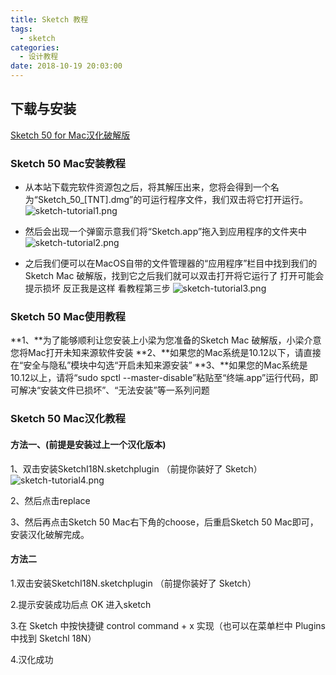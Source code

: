 ```yaml
---
title: Sketch 教程
tags:
  - sketch
categories:
  - 设计教程
date: 2018-10-19 20:03:00
---
```


## 下载与安装
[Sketch 50 for Mac汉化破解版](http://www.3322.cc/soft/38346.html)

### Sketch 50 Mac安装教程
* 从本站下载完软件资源包之后，将其解压出来，您将会得到一个名为“Sketch_50_[TNT].dmg”的可运行程序文件，我们双击将它打开运行。
![sketch-tutorial1.png](/images/sketch-tutorial/img1.png)

* 然后会出现一个弹窗示意我们将“Sketch.app”拖入到应用程序的文件夹中
![sketch-tutorial2.png](/images/sketch-tutorial/img2.png)

* 之后我们便可以在MacOS自带的文件管理器的“应用程序”栏目中找到我们的Sketch Mac 破解版，找到它之后我们就可以双击打开将它运行了  打开可能会提示损坏 反正我是这样 看教程第三步
![sketch-tutorial3.png](/images/sketch-tutorial/img3.png)

### Sketch 50 Mac使用教程
**1、**为了能够顺利让您安装上小梁为您准备的Sketch  Mac 破解版，小梁介意您将Mac打开未知来源软件安装
**2、**如果您的Mac系统是10.12以下，请直接在“安全与隐私”模块中勾选“开启未知来源安装”
**3、**如果您的Mac系统是10.12以上，请将“sudo spctl --master-disable”粘贴至“终端.app”运行代码，即可解决“安装文件已损坏”、“无法安装”等一系列问题

### Sketch 50 Mac汉化教程

#### 方法一、(前提是安装过上一个汉化版本)
1、双击安装SketchI18N.sketchplugin （前提你装好了 Sketch）
![sketch-tutorial4.png](/images/sketch-tutorial/img4.png)

2、然后点击replace

3、然后再点击Sketch 50 Mac右下角的choose，后重启Sketch 50 Mac即可，安装汉化破解完成。

#### 方法二
1.双击安装SketchI18N.sketchplugin （前提你装好了 Sketch）

2.提示安装成功后点 OK 进入sketch

3.在 Sketch 中按快捷键 control command + x 实现（也可以在菜单栏中 Plugins 中找到 Sketchl 
18N）

4.汉化成功